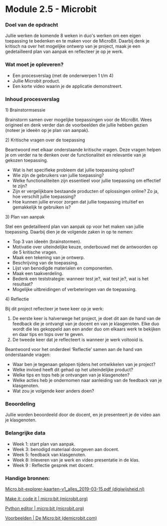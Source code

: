 # Module 2.5 - Microbit

### Doel van de opdracht

Jullie werken de komende 8 weken in duo's werken om een eigen toepassing te bedenken en te maken voor de MicroBit.  Daarbij denk je kritisch na over het mogelijke ontwerp van je project, maak je een gedetailleerd plan van aanpak en reflecteer je op je werk.

### Wat moet je opleveren?

* &#x20;Een procesverslag (met de onderwerpen 1 t/m 4)
* Jullie Microbit product.
* Een korte video waarin je de applicatie demonstreert.

### Inhoud procesverslag

1\)     Brainstormsessie

Brainstorm samen over mogelijke toepassingen voor de MicroBit. Wees origineel en denk verder dan de voorbeelden die jullie hebben gezien (noteer je ideeën op je plan van aanpak).

2\)     Kritische vragen over de toepassing

Beantwoord met elkaar onderstaande kritische vragen. Deze vragen helpen je om verder na te denken over de functionaliteit en relevantie van je gekozen toepassing.

* Wat is het specifieke probleem dat jullie toepassing oplost?
* Wie zijn de gebruikers van jullie toepassing?
* Welke functionaliteiten zijn essentieel voor jullie toepassing om effectief te zijn?
* Zijn er vergelijkbare bestaande producten of oplossingen online? Zo ja, hoe verschilt jullie toepassing?
* Hoe kunnen jullie ervoor zorgen dat jullie toepassing intuïtief en gemakkelijk te gebruiken is?

3\)     Plan van aanpak

Stel een gedetailleerd plan van aanpak op voor het maken van jullie toepassing. Daarbij dien je de volgende zaken in op te nemen:

* Top 3 van ideeën (brainstormen).
* Motivatie over uiteindelijke keuze, onderbouwd met de antwoorden op de 5 kritische vragen.
* Maak een tekening van je ontwerp.
* Beschrijving van de toepassing.
* Lijst van benodigde materialen en componenten.
* Maak een taakverdeling.
* Bedenk een teststrategie: wanneer test je?, wat test je?, wat is het resultaat?
* Mogelijke uitbreidingen of verbeteringen van de toepassing.

4\)     Reflectie

Bij dit project reflecteer je twee keer op je werk:

1. De eerste keer is halverwege het project, je doet dit aan de hand van de feedback die je ontvangt van je docent en van je klasgenoten. Elke duo wordt die les gekoppeld aan een ander duo om elkaars werk te bekijken en daar tips en tops over te geven.&#x20;
2. De tweede keer dat je reflecteert is wanneer je werk voltooid is.

Beantwoord voor het onderdeel ‘Reflectie’ samen aan de hand van onderstaande vragen:

* Waar ben je tegenaan gelopen tijdens het ontwikkelen van je project?
* Welke invloed heeft dit gehad op het uiteindelijke product?
* Welke tips en tops heb je ontvangen van je klasgenoten?
* Welke acties heb je ondernomen naar aanleiding van de feedback van je klasgenoten.
* Wat zou je volgende keer anders doen?

### Beoordeling

Jullie worden beoordeeld door de docent, en je presenteert je de video aan je klasgenoten.

### Belangrijke data

* Week 1: start plan van aanpak.
* Week 3: benodigd materiaal doorgeven aan docent.
* Week 5: feedback van klasgenoten.
* Week 8: Inleveren van je werk en video presentatie in de klas.
* Week 9 : Reflectie gesprek met docent.

### Handige bronnen:



[Micro.bit-explorer-kaarten-v1\_alles\_2019-03-15.pdf (digiwijsheid.nl)](https://www.digiwijsheid.nl/wp-content/uploads/2019/05/Micro.bit-explorer-kaarten-v1\_alles\_2019-03-15.pdf)

[Make it: code it | micro:bit (microbit.org)](https://microbit.org/projects/make-it-code-it/)

[Python editor | micro:bit (microbit.org)](https://microbit.org/get-started/user-guide/python-editor/)

[Voorbeelden | De Micro:bit (demicrobit.com)](https://demicrobit.com/programmacodes/)
